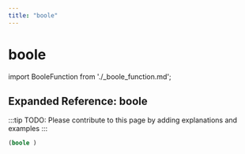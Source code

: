 ```yaml
---
title: "boole"
---
```


# boole

import BooleFunction from './_boole_function.md';

<BooleFunction />

## Expanded Reference: boole

:::tip
TODO: Please contribute to this page by adding explanations and examples
:::

```lisp
(boole )
```
